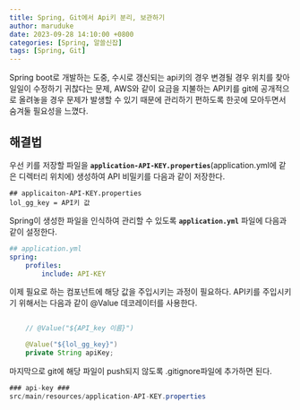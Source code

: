 ```yaml
---
title: Spring, Git에서 Api키 분리, 보관하기
author: maruduke
date: 2023-09-28 14:10:00 +0800
categories: [Spring, 알쓸신잡]
tags: [Spring, Git]
---
```


Spring boot로 개발하는 도중, 수시로 갱신되는 api키의 경우 변경될 경우 위치를 찾아 일일이 수정하기 귀찮다는 문제, AWS와 같이 요금을 지불하는 API키를 git에 공개적으로 올려놓을 경우 문제가 발생할 수 있기 때문에 관리하기 편하도록 한곳에 모아두면서 숨겨둘 필요성을 느꼈다. 

## 해결법

우선 키를 저장할 파일을 **`application-API-KEY.properties`**(application.yml에 같은 디렉터리 위치에) 생성하여 API 비밀키를 다음과 같이 저장한다.
``` properties
## applicaiton-API-KEY.properties
lol_gg_key = API키 값

```

Spring이 생성한 파일을 인식하여 관리할 수 있도록 **`application.yml`** 파일에 다음과 같이 설정한다.
``` yml
## application.yml
spring:
    profiles:
        include: API-KEY

```

이제 필요로 하는 컴포넌트에 해당 값을 주입시키는 과정이 필요하다. API키를 주입시키기 위해서는 다음과 같이 @Value 데코레이터를 사용한다.
``` java
    
    // @Value("${API_key 이름}")

    @Value("${lol_gg_key}")
    private String apiKey;

``` 

마지막으로 git에 해당 파일이 push되지 않도록 .gitignore파일에 추가하면 된다.
``` java
### api-key ###
src/main/resources/application-API-KEY.properties
```

